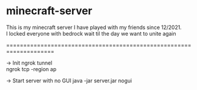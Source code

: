 # minecraft-server
This is my minecraft server I have played with my friends since 12/2021.\
I locked everyone with bedrock wait til the day we want to unite again

====================================================================

-> Init ngrok tunnel\
ngrok tcp -region ap 

-> Start server with no GUI
java -jar server.jar nogui
